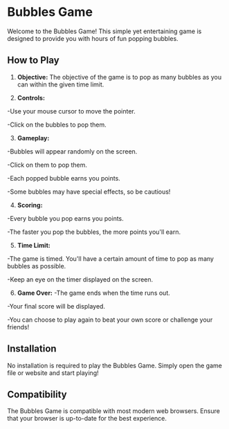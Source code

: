 # Bubbles Game
Welcome to the Bubbles Game! This simple yet entertaining game is designed to provide you with hours of fun popping bubbles.

## How to Play
1. **Objective:** The objective of the game is to pop as many bubbles as you can within the given time limit.

2. **Controls:**

-Use your mouse cursor to move the pointer.

-Click on the bubbles to pop them.

3. **Gameplay:**

-Bubbles will appear randomly on the screen.

-Click on them to pop them.

-Each popped bubble earns you points.

-Some bubbles may have special effects, so be cautious!

4. **Scoring:**

-Every bubble you pop earns you points.

-The faster you pop the bubbles, the more points you'll earn.

5. **Time Limit:**

-The game is timed. You'll have a certain amount of time to pop as many bubbles as possible.

-Keep an eye on the timer displayed on the screen.

6. **Game Over:**
-The game ends when the time runs out.

-Your final score will be displayed.

-You can choose to play again to beat your own score or challenge your friends!

## Installation
No installation is required to play the Bubbles Game. Simply open the game file or website and start playing!

## Compatibility
The Bubbles Game is compatible with most modern web browsers. Ensure that your browser is up-to-date for the best experience.

